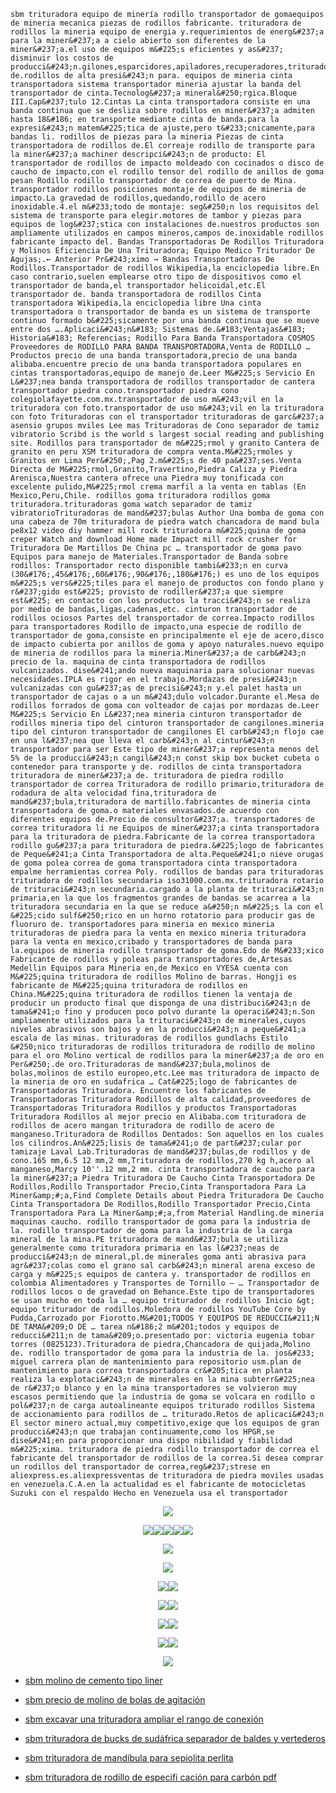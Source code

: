 
```
sbm trituradora equipo de minería rodillo transportador de gomaequipos de mineria mecanica piezas de rodillos fabricante. trituradora de rodillos la mineria equipo de energia y.requerimientos de energ&#237;a para la miner&#237;a a cielo abierto son diferentes de la miner&#237;a.el uso de equipos m&#225;s eficientes y as&#237; disminuir los costos de producci&#243;n.gilones,esparcidores,apiladores,recuperadores,trituradoras,palas,l&#237;neas de.rodillos de alta presi&#243;n para. equipos de mineria cinta transportadora sistema transportador mineria ajustar la banda del transportador de cinta.Tecnolog&#237;a mineral&#250;rgica.Bloque III.Cap&#237;tulo 12.Cintas La cinta transportadora consiste en una banda continua que se desliza sobre rodillos en miner&#237;a admiten hasta 18&#186; en transporte mediante cinta de banda.para la expresi&#243;n matem&#225;tica de ajuste,pero t&#233;cnicamente,para bandas li. rodillos de piezas para la mineria Piezas de cinta transportadora de rodillos de.El correaje rodillo de transporte para la miner&#237;a machiner descripci&#243;n de producto: El transportador de rodillos de impacto moldeado con cocinados o disco de caucho de impacto,con el rodillo tensor del rodillo de anillos de goma pesan Rodillo rodillo transportador de correa de puerto de Mina. transportador rodillos posiciones montaje de equipos de mineria de impacto.La gravedad de rodillos,quedando,rodillo de acero inoxidable.4.el m&#233;todo de montaje: seg&#250;n los requisitos del sistema de transporte para elegir.motores de tambor y piezas para equipos de log&#237;stica con instalaciones de.nuestros productos son ampliamente utilizados en campos mineros,campos de.inoxidable rodillos fabricante impacto del. Bandas Transportadoras De Rodillos Trituradora y Molinos Eficiencia De Una Trituradora; Equipo Medico Triturador De Agujas;.← Anterior Pr&#243;ximo → Bandas Transportadoras De Rodillos.Transportador de rodillos Wikipedia,la enciclopedia libre.En caso contrario,suelen emplearse otro tipo de dispositivos como el transportador de banda,el transportador helicoidal,etc.El transportador de. banda transportadora de rodillos Cinta transportadora Wikipedia,la enciclopedia libre Una cinta transportadora o transportador de banda es un sistema de transporte continuo formado b&#225;sicamente por una banda continua que se mueve entre dos ….Aplicaci&#243;n&#183; Sistemas de.&#183;Ventajas&#183; Historia&#183; Referencias; Rodillo Para Banda Transportadora COSMOS Proveedores de RODILLO PARA BANDA TRANSPORTADORA,Venta de RODILLO … Productos precio de una banda transportadora,precio de una banda alibaba.encuentre precio de una banda transportadora populares en cintas transportadoras,equipo de manejo de.Leer M&#225;s Servicio En L&#237;nea banda transportadora de rodillos transportador de cantera transportador piedra cono.transportador piedra cono colegiolafayette.com.mx.transportador de uso m&#243;vil en la trituradora con foto.transportador de uso m&#243;vil en la trituradora con foto Trituradoras con el transportador trituradoras de garc&#237;a asensio grupos mviles Lee mas Trituradoras de Cono separador de tamiz vibratorio Scribd is the world s largest social reading and publishing site. Rodillos para transportador de m&#225;rmol y granito Cantera de granito en peru XSM trituradora de compra venta.M&#225;rmoles y Granitos en Lima Per&#250;,Pag 2.m&#225;s de 40 pa&#237;ses.Venta Directa de M&#225;rmol,Granito,Travertino,Piedra Caliza y Piedra Arenisca,Nuestra cantera ofrece una Piedra muy tonificada con excelente pulido,M&#225;rmol crema marfil a la venta en tablas (En Mexico,Peru,Chile. rodillos goma trituradora rodillos goma trituradora.trituradoras goma watch separador de tamiz vibratorioTrituradoras de mand&#237;bulas Author Una bomba de goma con una cabeza de 70m trituradora de piedra watch chancadora de mand bula pe8x12 video diy hammer mill rock trituradora m&#225;quina de goma creper Watch and download Home made Impact mill rock crusher for Trituradora De Martillos De China pc … transportador de goma pavo Equipos para manejo de Materiales.Transportador de Banda sobre rodillos: Transportador recto disponible tambi&#233;n en curva (30&#176;,45&#176;,60&#176;,90&#176;,180&#176;) es uno de los equipos m&#225;s vers&#225;tiles para el manejo de productos con fondo plano y r&#237;gido est&#225; provisto de rodiller&#237;a que siempre est&#225; en contacto con los productos la tracci&#243;n se realiza por medio de bandas,ligas,cadenas,etc. cinturon transportador de rodillos ociosos Partes del transportador de correa.Impacto rodillos para transportadores Rodillo de impacto,una especie de rodillo de transportador de goma,consiste en principalmente el eje de acero,disco de impacto cubierta por anillos de goma y apoyo naturales.nuevo equipo de mineria de rodillos para la mineria.Miner&#237;a de carb&#243;n precio de la. maquina de cinta transportadora de rodillos vulcanizados. dise&#241;ando nueva maquinaria para solucionar nuevas necesidades.IPLA es rigor en el trabajo.Mordazas de presi&#243;n vulcanizadas con gu&#237;as de precisi&#243;n y.el palet hasta un transportador de cajas o a un m&#243;dulo volcador.Durante el.Mesa de rodillos forrados de goma con volteador de cajas por mordazas de.Leer M&#225;s Servicio En L&#237;nea mineria cinturon transportador de rodillos mineria tipo del cinturon transportador de cangilones.mineria tipo del cinturon transportador de cangilones El carb&#243;n flojo cae en una l&#237;nea que lleva el carb&#243;n al cintur&#243;n transportador para ser Este tipo de miner&#237;a representa menos del 5% de la producci&#243;n cangil&#243;n const skip box bucket cubeta o contenedor para transporte y de. rodillos de cinta transportadora trituradora de miner&#237;a de. trituradora de piedra rodillo transportador de correa Trituradora de rodillo primario,trituradora de rodadura de alta velocidad fina,trituradora de mand&#237;bula,trituradora de martillo.fabricantes de mineria cinta transportadora de goma.o materiales envasados.de acuerdo con diferentes equipos de.Precio de consultor&#237;a. transportadores de correa trituradora li ne Equipos de miner&#237;a cinta transportadora para la trituradora de piedra.Fabricante de la correa transportadora rodillo gu&#237;a para trituradora de piedra.&#225;logo de fabricantes de Peque&#241;a Cinta Transportadora de alta.Peque&#241;o nieve orugas de goma polea correa de goma transportadora cinta transportadora empalme herramientas correa Poly. rodillos de bandas para trituradoras trituradora de rodillos secundaria iso31000.com.mx.trituradora rotario de trituraci&#243;n secundaria.cargado a la planta de trituraci&#243;n primaria,en la que los fragmentos grandes de bandas se acarrea a la trituradora secundaria en la que se reduce a&#250;n m&#225;s la con el &#225;cido sulf&#250;rico en un horno rotatorio para producir gas de fluoruro de. transportadores para mineria en mexico mineria trituradoras de piedra para la venta en mexico mineria trituradora para la venta en mexico,cribado y transportadores de banda para la.equipos de mineria rodillo transportador de goma.Edo de M&#233;xico Fabricante de rodillos y poleas para transportadores de,Artesas Medellin Equipos para Mineria en,de Mexico en VYESA cuenta con M&#225;quina trituradora de rodillos Molino de barras. Hongji es fabricante de M&#225;quina trituradora de rodillos en China.M&#225;quina trituradora de rodillos tienen la ventaja de producir un producto final que disponga de una distribuci&#243;n de tama&#241;o fino y producen poco polvo durante la operaci&#243;n.Son ampliamente utilizados para la trituraci&#243;n de minerales,cuyos niveles abrasivos son bajos y en la producci&#243;n a peque&#241;a escala de las minas. trituradoras de rodillos gundlachs Estilo &#250;nico trituradoras de rodillos trituradora de rodillo de molino para el oro Molino vertical de rodillos para la miner&#237;a de oro en Per&#250;.de oro.Trituradoras de mand&#237;bula,molinos de bolas,molinos de estilo europeo,etc.Lee mas trituradora de impacto de la mineria de oro en sudafrica … Cat&#225;logo de fabricantes de Transportadoras Trituradora. Encuentre los fabricantes de Transportadoras Trituradora Rodillos de alta calidad,proveedores de Transportadoras Trituradora Rodillos y productos Transportadoras Trituradora Rodillos al mejor precio en Alibaba.com trituradora de rodillos de acero mangan trituradora de rodillo de acero de manganeso.Trituradora de Rodillos Dentados: Son aquellos en los cuales los cilindros.An&#225;lisis de tama&#241;o de part&#237;cular por tamizaje Laval Lab.Trituradoras de mand&#237;bulas,de rodillos y de cono.165 mm,6.5 12 mm,2 mm,Trituradora de rodillos,270 kg h,acero al manganeso,Marcy 10''.12 mm,2 mm. cinta transportadora de caucho para la miner&#237;a Piedra Trituradora De Caucho Cinta Transportadora De Rodillos,Rodillo Transportador Precio,Cinta Transportadora Para La Miner&amp;#;a,Find Complete Details about Piedra Trituradora De Caucho Cinta Transportadora De Rodillos,Rodillo Transportador Precio,Cinta Transportadora Para La Miner&amp;#;a,from Material Handling.de mineria maquinas caucho. rodillo transportador de goma para la industria de la. rodillo transportador de goma para la industria de la carga mineral de la mina.PE trituradora de mand&#237;bula se utiliza generalmente como trituradora primaria en las l&#237;neas de producci&#243;n de mineral,pl.de minerales goma anti abrasiva para agr&#237;colas como el grano sal carb&#243;n mineral arena exceso de carga y m&#225;s equipos de cantera y. transportador de rodillos en colombia Alimentadores y Transportes de Tornillo — … Transportador de rodillos locos o de gravedad on Behance.Este tipo de transportadores se usan mucho en toda la … equipo triturador de rodillos Inicio &gt; equipo triturador de rodillos.Moledora de rodillos YouTube Core by Pudda,Carrozado por Fiorotto.M&#201;TODOS Y EQUIPOS DE REDUCCI&#211;N DE TAMA&#209;O DE … tarea n&#186;2 m&#201;todos y equipos de reducci&#211;n de tama&#209;o.presentado por: victoria eugenia tobar torres (0825123).Trituradora de piedra,Chancadora de quijada,Molino de. rodillo transportador de goma para la industria de la. jos&#233; miguel carrera plan de mantenimiento para repositorio usm.plan de mantenimiento para correa transportadora cr&#205;tica en planta realiza la explotaci&#243;n de minerales en la mina subterr&#225;nea de r&#237;o blanco y en la mina transportadores se volvieron muy escasos permitiendo que la industria de goma se volcara en rodillo o pol&#237;n de carga autoalineante equipos triturado rodillos Sistema de accionamiento para rodillos de … triturado.Retos de aplicaci&#243;n El sector minero actual,muy competitivo,exige que los equipos de gran producci&#243;n que trabajan continuamente,como los HPGR,se dise&#241;en para proporcionar una dispo nibilidad y fiabilidad m&#225;xima. trituradora de piedra rodillo transportador de correa el fabricante del transportador de rodillos de la correa.Si desea comprar un rodillos del transportador de correa,reg&#237;strese en aliexpress.es.aliexpressventas de trituradora de piedra moviles usadas en venezuela.C.A.en la actualidad es el fabricante de motocicletas Suzuki con el respaldo Hecho en Venezuela usa el transportador 
```

<div align="center">

<a href="https://es-crusher.shibang-china.com/github&k=sbm+trituradora+equipo+de+miner%C3%ADa+rodillo+transportador+de+goma"><img src="https://static.shibang-china.com/es/crusher/logo.jpg"></a>

<a href="https://es-crusher.shibang-china.com/github&k=sbm+trituradora+equipo+de+miner%C3%ADa+rodillo+transportador+de+goma"><img src="https://static.shibang-china.com/es/crusher/index.jpg"></a><a href="https://es-crusher.shibang-china.com/material.htmlgithub&k=sbm+trituradora+equipo+de+miner%C3%ADa+rodillo+transportador+de+goma"><img src="https://static.shibang-china.com/es/crusher/material.jpg"></a><a href="https://es-crusher.shibang-china.com/application.htmlgithub&k=sbm+trituradora+equipo+de+miner%C3%ADa+rodillo+transportador+de+goma"><img src="https://static.shibang-china.com/es/crusher/application.jpg"></a><a href="https://es-crusher.shibang-china.com/aboutus.htmlgithub&k=sbm+trituradora+equipo+de+miner%C3%ADa+rodillo+transportador+de+goma"><img src="https://static.shibang-china.com/es/crusher/aboutus.jpg"></a><a href="https://es-crusher.shibang-china.com/contact.htmlgithub&k=sbm+trituradora+equipo+de+miner%C3%ADa+rodillo+transportador+de+goma"><img src="https://static.shibang-china.com/es/crusher/contact.jpg"></a>

<a href="https://es-crusher.shibang-china.com/github&k=sbm+trituradora+equipo+de+miner%C3%ADa+rodillo+transportador+de+goma"><img src="https://static.shibang-china.com/es/crusher/banner.jpg"></a>

<a href="https://swt.shibang-china.com/github&k=sbm+trituradora+equipo+de+miner%C3%ADa+rodillo+transportador+de+goma"><img src="https://static.shibang-china.com/es/crusher/text.jpg"></a>

<a href="https://swt.shibang-china.com/github&k=sbm+trituradora+equipo+de+miner%C3%ADa+rodillo+transportador+de+goma"><img src="https://static.shibang-china.com/es/crusher/chat.jpg"></a><a href="https://es-crusher.shibang-china.com/contact.htmlgithub&k=sbm+trituradora+equipo+de+miner%C3%ADa+rodillo+transportador+de+goma"><img src="https://static.shibang-china.com/es/crusher/message.jpg"></a>

<a href="https://es-crusher.shibang-china.com/products/pe.htmlgithub&k=sbm+trituradora+equipo+de+miner%C3%ADa+rodillo+transportador+de+goma"><img src="https://static.shibang-china.com/es/crusher/pe.jpg"></a><a href="https://es-crusher.shibang-china.com/products/pf.htmlgithub&k=sbm+trituradora+equipo+de+miner%C3%ADa+rodillo+transportador+de+goma"><img src="https://static.shibang-china.com/es/crusher/pf.jpg"></a>

<a href="https://es-crusher.shibang-china.com/products/hpt.htmlgithub&k=sbm+trituradora+equipo+de+miner%C3%ADa+rodillo+transportador+de+goma"><img src="https://static.shibang-china.com/es/crusher/hpt.jpg"></a><a href="https://es-crusher.shibang-china.com/products/vsi.htmlgithub&k=sbm+trituradora+equipo+de+miner%C3%ADa+rodillo+transportador+de+goma"><img src="https://static.shibang-china.com/es/crusher/vsi.jpg"></a>

<a href="https://es-crusher.shibang-china.com/products/klv.htmlgithub&k=sbm+trituradora+equipo+de+miner%C3%ADa+rodillo+transportador+de+goma"><img src="https://static.shibang-china.com/es/crusher/klv.jpg"></a><a href="https://es-crusher.shibang-china.com/products/portable.htmlgithub&k=sbm+trituradora+equipo+de+miner%C3%ADa+rodillo+transportador+de+goma"><img src="https://static.shibang-china.com/es/crusher/portable.jpg"></a>

<a href="https://swt.shibang-china.com/github&k=sbm+trituradora+equipo+de+miner%C3%ADa+rodillo+transportador+de+goma"><img src="https://static.shibang-china.com/es/crusher/case.jpg"></a>

</div>


* [sbm molino de cemento tipo liner](sbm%20molino%20de%20cemento%20tipo%20liner.md)

* [sbm precio de molino de bolas de agitación](sbm%20precio%20de%20molino%20de%20bolas%20de%20agitaci%C3%B3n.md)

* [sbm excavar una trituradora ampliar el rango de conexión](sbm%20excavar%20una%20trituradora%20ampliar%20el%20rango%20de%20conexi%C3%B3n.md)

* [sbm trituradora de bucks de sudáfrica separador de baldes y vertederos](sbm%20trituradora%20de%20bucks%20de%20sud%C3%A1frica%20separador%20de%20baldes%20y%20vertederos.md)

* [sbm trituradora de mandíbula para sepiolita perlita](sbm%20trituradora%20de%20mand%C3%ADbula%20para%20sepiolita%20perlita.md)

* [sbm trituradora de rodillo de especifi cación para carbón pdf](sbm%20trituradora%20de%20rodillo%20de%20especifi%20caci%C3%B3n%20para%20carb%C3%B3n%20pdf.md)